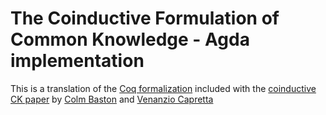 # The Coinductive Formulation of Common Knowledge - Agda implementation

This is a translation of the [Coq formalization](http://www.duplavis.com/venanzio/publications/common_knowledge.v) included with the [coinductive CK paper](http://www.duplavis.com/venanzio/publications/common_knowledge.pdf) by [Colm Baston](http://www.cs.nott.ac.uk/~psxcb4/) and [Venanzio Capretta](http://www.duplavis.com/venanzio/)
